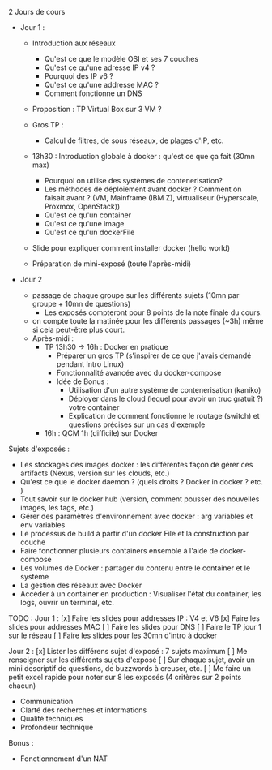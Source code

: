 2 Jours de cours


- Jour 1 : 
  - Introduction aux réseaux
    - Qu'est ce que le modèle OSI et ses 7 couches 
    - Qu'est ce qu'une adresse IP v4 ?
    - Pourquoi des IP v6 ?
    - Qu'est ce qu'une addresse MAC ?
    - Comment fonctionne un DNS
  
  - Proposition : TP Virtual Box sur 3 VM ? 
  - Gros TP : 
    - Calcul de filtres, de sous réseaux, de plages d'IP, etc.
  - 13h30 : Introduction globale à docker : qu'est ce que ça fait (30mn max)
    - Pourquoi on utilise des systèmes de contenerisation?
    - Les méthodes de déploiement avant docker ? Comment on faisait avant ? (VM, Mainframe (IBM Z), virtualiseur (Hyperscale, Proxmox, OpenStack))
    - Qu'est ce qu'un container
    - Qu'est ce qu'une image
    - Qu'est ce qu'un dockerFile
  - Slide pour expliquer comment installer docker (hello world)
  - Préparation de mini-exposé (toute l'après-midi)



- Jour 2
  - passage de chaque groupe sur les différents sujets (10mn par groupe + 10mn de questions)  
    - Les exposés compteront pour 8 points de la note finale du cours.   
  - on compte toute la matinée pour les différents passages (~3h) même si cela peut-être plus court.
  - Après-midi : 
    - TP 13h30 -> 16h : Docker en pratique
      - Préparer un gros TP (s'inspirer de ce que j'avais demandé pendant Intro Linux)
      - Fonctionnalité avancée avec du docker-compose
      - Idée de Bonus : 
        - Utilisation d'un autre système de contenerisation (kaniko)
        - Déployer dans le cloud (lequel pour avoir un truc gratuit ?) votre container
        - Explication de comment fonctionne le routage (switch) et questions précises sur un cas d'exemple
    - 16h : QCM 1h (difficile) sur Docker
  
  




Sujets d'exposés : 
- Les stockages des images docker : les différentes façon de gérer ces artifacts (Nexus, version sur les clouds, etc.)
- Qu'est ce que le docker daemon ? (quels droits ? Docker in docker ? etc. )
- Tout savoir sur le docker hub (version, comment pousser des nouvelles images, les tags, etc.)
- Gérer des paramètres d'environnement avec docker : arg variables et env variables
- Le processus de build à partir d'un docker File et la construction par couche
- Faire fonctionner plusieurs containers ensemble à l'aide de docker-compose
- Les volumes de Docker : partager du contenu entre le container et le système
- La gestion des réseaux avec Docker
- Accéder à un container en production : Visualiser l'état du container, les logs, ouvrir un terminal, etc.



TODO : 
Jour 1 : 
[x] Faire les slides pour addresses IP : V4 et V6
[x] Faire les slides pour addresses MAC
[ ] Faire les slides pour DNS
[ ] Faire le TP jour 1 sur le réseau
[ ] Faire les slides pour les 30mn d'intro à docker


Jour 2 : 
[x] Lister les différens sujet d'exposé : 7 sujets maximum
[ ] Me renseigner sur les différents sujets d'exposé
[ ] Sur chaque sujet, avoir un mini descriptif de questions, de buzzwords à creuser, etc.
[ ] Me faire un petit excel rapide pour noter sur 8 les exposés (4 critères sur 2 points chacun)
  - Communication
  - Clarté des recherches et informations
  - Qualité techniques
  - Profondeur technique




Bonus : 

- Fonctionnement d'un NAT